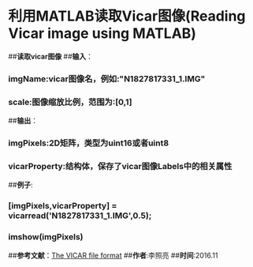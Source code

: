 # **利用MATLAB读取Vicar图像(Reading Vicar image using MATLAB)**
##**读取vicar图像**
##**输入**：
###   imgName:vicar图像名，例如:"N1827817331_1.IMG"
###   scale:图像缩放比例，范围为:[0,1]

##**输出**：
###   imgPixels:2D矩阵，类型为uint16或者uint8
###   vicarProperty:结构体，保存了vicar图像Labels中的相关属性

##**例子**:
### [imgPixels,vicarProperty] = vicarread('N1827817331_1.IMG',0.5);
### imshow(imgPixels)

##**参考文献**：[The VICAR file format](http://www-mipl.jpl.nasa.gov/external/VICAR_file_fmt.pdf)
##**作者**:李照亮
##**时间**:2016.11
